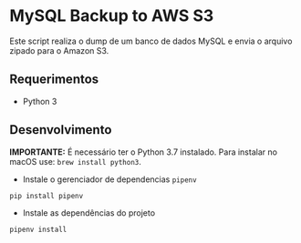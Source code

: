 # MySQL Backup to AWS S3

Este script realiza o dump de um banco de dados MySQL e envia o arquivo zipado para o Amazon S3.

## Requerimentos

- Python 3

## Desenvolvimento

**IMPORTANTE:** É necessário ter o Python 3.7 instalado. Para instalar no macOS use: `brew install python3`.

- Instale o gerenciador de dependencias `pipenv`

```sh
pip install pipenv
```

- Instale as dependências do projeto

```sh
pipenv install
```

[virtual-env]: https://docs.python-guide.org/dev/virtualenvs/